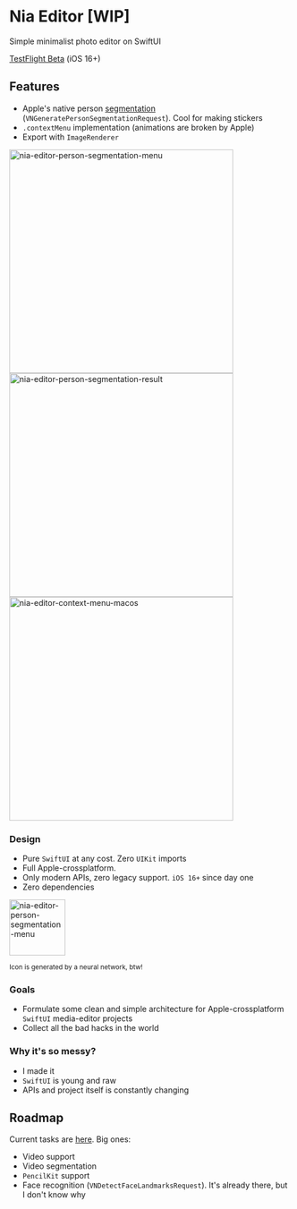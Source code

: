 # Nia Editor [WIP]
Simple minimalist photo editor on SwiftUI

[TestFlight Beta](https://testflight.apple.com/join/teWtirLw) (iOS 16+)

## Features
- Apple's native person [segmentation](https://developer.apple.com/documentation/vision/applying_matte_effects_to_people_in_images_and_video "segmentation") (`VNGeneratePersonSegmentationRequest`). Сool for making stickers
- `.contextMenu` implementation (animations are broken by Apple)
- Export with `ImageRenderer`

<p float="left">
<img src="https://imgur.com/m7mbkV4.png" alt="nia-editor-person-segmentation-menu" height="400">
<img src="https://imgur.com/JWpolKD.png" alt="nia-editor-person-segmentation-result" height="400">
<img src="https://imgur.com/J1E4Y6S.png" alt="nia-editor-context-menu-macos" height="400">
</p>

### Design
- Pure `SwiftUI` at any cost. Zero `UIKit` imports
- Full Apple-crossplatform.
- Only modern APIs, zero legacy support. `iOS 16+` since day one
- Zero dependencies

<p>
  <img src="https://imgur.com/w2qEGNm.png" alt="nia-editor-person-segmentation-menu" height="100">
</p>
  <sup>Icon is generated by a neural network, btw! </sup>

### Goals
- Formulate some clean and simple architecture for Apple-crossplatform `SwiftUI` media-editor projects
- Collect all the bad hacks in the world

### Why it's so messy?
- I made it
- `SwiftUI` is young and raw
- APIs and project itself is constantly changing

## Roadmap
Current tasks are [here](https://github.com/idelidel/Nia/projects/1). Big ones:

- Video support
- Video segmentation
- `PencilKit` support
- Face recognition (`VNDetectFaceLandmarksRequest`). It's already there, but I don't know why
